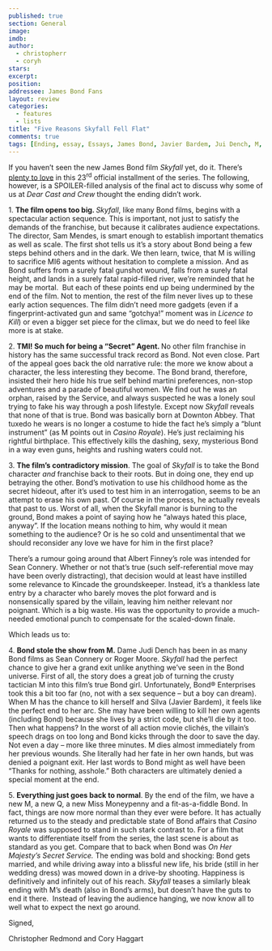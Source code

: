 ```yaml
---
published: true
section: General
image: 
imdb: 
author:
  - christopherr
  - coryh 
stars: 
excerpt: 
position: 
addressee: James Bond Fans
layout: review
categories:
  - features
  - lists
title: "Five Reasons Skyfall Fell Flat"
comments: true
tags: [Ending, essay, Essays, James Bond, Javier Bardem, Jui Dench, M, reasons, Skyfall, spoilers, top 5]
---
```



<p>If you haven&rsquo;t seen the new James Bond film <em>Skyfall </em>yet, do it. There&rsquo;s <a href="/letters/2012/11/9/skyfall.html">plenty to love</a> in this 23<sup>rd</sup> official installment of the series. The following, however, is a SPOILER-filled analysis of the final act to discuss why some of us at <em>Dear Cast and Crew</em> thought the ending didn&rsquo;t work.</p>
<p>1. <strong>The film opens too big. </strong><em>Skyfall</em>, like many Bond films, begins with a spectacular action sequence. This is important, not just to satisfy the demands of the franchise, but because it calibrates audience expectations. The director, Sam Mendes, is smart enough to establish important thematics as well as scale. The first shot tells us it&rsquo;s a story about Bond being a few steps behind others and in the dark. We then learn, twice, that M is willing to sacrifice MI6 agents without hesitation to complete a mission. And as Bond suffers from a surely fatal gunshot wound, falls from a surely fatal height, and lands in a surely fatal rapid-filled river, we&rsquo;re reminded that he may be mortal.&nbsp; But each of these points end up being undermined by the end of the film. Not to mention, the rest of the film never lives up to these early action sequences. The film didn&rsquo;t need more gadgets (even if a fingerprint-activated gun and same &ldquo;gotchya!&rdquo; moment was in <em>Licence to Kill</em>) or even a bigger set piece for the climax, but we do need to feel like more is at stake.</p>
<p>2. <strong>TMI! So much for being a &ldquo;Secret&rdquo; Agent. </strong>No other film franchise in history has the same successful track record as Bond. Not even close. Part of the appeal goes back the old narrative rule: the more we know about a character, the less interesting they become. The Bond brand, therefore, insisted their hero hide his true self behind martini preferences, non-stop adventures and a parade of beautiful women. We find out he was an orphan, raised by the Service, and always suspected he was a lonely soul trying to fake his way through a posh lifestyle. Except now <em>Skyfall</em> reveals that none of that is true. Bond was basically born at Downton Abbey. That tuxedo he wears is no longer a costume to hide the fact he&rsquo;s simply a &ldquo;blunt instrument&rdquo; (as M points out in <em>Casino Royale</em>). He&rsquo;s just reclaiming his rightful birthplace. This effectively kills the dashing, sexy, mysterious Bond in a way even guns, heights and rushing waters could not.</p>
<p>3. <strong>The film&rsquo;s contradictory mission</strong>. The goal of <em>Skyfall</em> is to take the Bond character <em>and</em> franchise back to their roots. But in doing one, they end up betraying the other. Bond&rsquo;s motivation to use his childhood home as the secret hideout, after it&rsquo;s used to test him in an interrogation, seems to be an attempt to erase his own past. Of course in the process, he actually reveals that past to us. Worst of all, when the Skyfall manor is burning to the ground, Bond makes a point of saying how he &ldquo;always hated this place, anyway&rdquo;. If the location means nothing to him, why would it mean something to the audience? Or is he so cold and unsentimental that we should reconsider any love we have for him in the first place?</p>
<p>There&rsquo;s a rumour going around that Albert Finney&rsquo;s role was intended for Sean Connery. Whether or not that&rsquo;s true (such self-referential move may have been overly distracting), that decision would at least have instilled some relevance to Kincade the groundskeeper. Instead, it&rsquo;s a thankless late entry by a character who barely moves the plot forward and is nonsensically spared by the villain, leaving him neither relevant nor poignant. Which is a big waste. His was the opportunity to provide a much-needed emotional punch to compensate for the scaled-down finale.</p>
<p>Which leads us to:</p>
<p>4. <strong>Bond stole the show from M.</strong> Dame Judi Dench has been in as many Bond films as Sean Connery or Roger Moore. <em>Skyfall</em> had the perfect chance to give her a grand exit unlike anything we&rsquo;ve seen in the Bond universe. First of all, the story does a great job of turning the crusty tactician M into this film&rsquo;s<em> </em>true Bond girl. Unfortunately, Bond<span class="st">&reg; Enterprises took this a bit too far (no, not with a sex sequence &ndash; but a boy can dream). When M has the chance to kill herself and Silva (Javier Bardem), it feels like the perfect end to her arc. She may have been willing to kill her own agents (including Bond) because she lives by a strict code, but she&rsquo;ll die by it too. Then what happens? In the worst of all action movie clich&eacute;s, the villain&rsquo;s speech drags on too long and Bond kicks through the door to save the day. Not even a day &ndash; more like three minutes. M dies almost immediately from her previous wounds. She literally had her fate in her own hands, but was denied a poignant exit. Her last words to Bond might as well have been &ldquo;Thanks for nothing, asshole.&rdquo; Both characters are ultimately denied a special moment at the end.</span></p>
<p>5. <strong>Everything just goes back to normal</strong>. By the end of the film, we have a new M, a new Q, a new Miss Moneypenny and a fit-as-a-fiddle Bond. In fact, things are now more normal than they ever were before. It has actually returned us to the steady and predictable state of Bond affairs that <em>Casino Royale</em> was supposed to stand in such stark contrast to. For a film that wants to differentiate itself from the series, the last scene is about as standard as you get. Compare that to back when Bond was <em>On Her Majesty&#8217;s Secret Service. </em>The ending was bold and shocking: Bond gets married, and while driving away into a blissful new life, his bride (still in her wedding dress) was mowed down in a drive-by shooting. Happiness is definitively and infinitely out of his reach. <em>Skyfall</em> teases a similarly bleak ending with M&rsquo;s death (also in Bond&rsquo;s arms), but doesn&rsquo;t have the guts to end it there.&nbsp; Instead of leaving the audience hanging, we now know all to well what to expect the next go around.</p>
<p>Signed,</p>
<p>Christopher Redmond and Cory Haggart</p></div>
